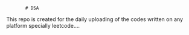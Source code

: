            # DSA
This repo is created for the daily uploading of the codes written on any platform specially leetcode....                       
